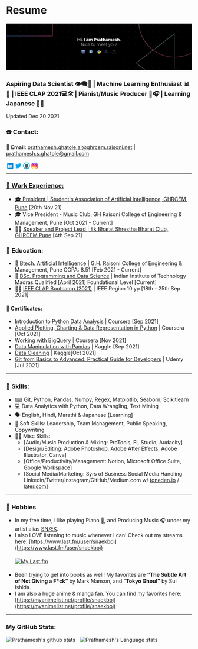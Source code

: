 # Resume

<img src="https://github.com/Prathamesh-Ghatole/Prathamesh-Ghatole.github.io/blob/main/src/Banner.png">

### Aspiring Data Scientist 👁‍🗨💾 | Machine Learning Enthusiast 📊🧠 | IEEE CLAP 2021💻🛠 | Pianist/Music Producer 🎹🎧 | Learning Japanese 🎴🗾

Updated Dec 20 2021

### ☎️ Contact:
📧 **Email**: prathamesh.ghatole.ai@ghrcem.raisoni.net | prathamesh.s.ghatole@gmail.com

<a href="https://www.linkedin.com/in/prathamesh-ghatole/" target="_blank"><img align="left" alt="Prathamesh-Ghatole.github.io" width="22px" src="https://github.com/Prathamesh-Ghatole/Prathamesh-Ghatole.github.io/blob/main/src/social_icons/icons8-linkedin.svg" /></a>
<a href="https://twitter.com/PrathameshG69" target="_blank"><img align="left" alt="Prathamesh Ghatole Twitter" width="22px" src="https://github.com/Prathamesh-Ghatole/Prathamesh-Ghatole.github.io/blob/main/src/social_icons/icons8-twitter.svg" />
<a href="https://github.com/Prathamesh-Ghatole/" target="_blank"><img align="left" alt="Prathamesh Ghatole | GitHub" width="22px" src="https://github.com/Prathamesh-Ghatole/Prathamesh-Ghatole.github.io/blob/main/src/social_icons/icons8-github.svg" />
<a href="https://instagram.com/snaek.mp3" target="_blank"><img align="left" alt="Prathamesh Ghatole | Instagram" width="22px" src="https://github.com/Prathamesh-Ghatole/Prathamesh-Ghatole.github.io/blob/main/src/social_icons/icons8-instagram.svg" />
<br />

---

### 🔬 Work Experience:

- 🎓 President | [Student's Association of Artificial Intelligence, GHRCEM, Pune](https://www.linkedin.com/company/saai-ghrcem)
[20th Nov 21]
- 🎓 Vice President - Music Club, GH Raisoni College of Engineering & Management, Pune
[Oct 2021 - Current]
- 👨‍💼 [Speaker and Project Lead | Ek Bharat Shrestha Bharat Club, GHRCEM Pune](https://ekbharat.gov.in/images/InstituteActivities/Documents/205720210909102002/News%20Report%20on%20Culinary%20Festivals%20of%20Maharashtra%20with%20Opportunity%20to%20Learn%20in%20Culinary%20Practices%20of%20Odisha.pdf) 
[4th Sep 21]

### 🏫 Education:

- 📕 [Btech. Artificial Intelligence](https://ghrcem.raisoni.net/artificial-intelligence) | G.H. Raisoni College of Engineering & Management, Pune
CGPA: 8.51 [Feb 2021 - Current]
- 📘 [BSc. Programming and Data Science](http://onlinedegree.iitm.ac.in/) | Indian Institute of Technology Madras
Qualified [April 2021]
Foundational Level [Current]
- 🧑‍🎓 [IEEE CLAP Bootcamp (2021)](https://yp.ieeer10.org/clap/) | IEEE Region 10 yp
[18th - 25th Sep 2021]

#### 📜 Certificates:

- [Introduction to Python Data Analysis](http://coursera.org/verify/C7UQEBMK26DK) | Coursera [Sep 2021]
- [Applied Plotting, Charting & Data Representation in Python](http://coursera.org/verify/XCW3F8W864ZK) | Coursera [Oct 2021]
- [Working with BigQuery](http://coursera.com/verify/HXK4YXHGXJTT) | Coursera [Nov 2021]
- [Data Manipulation with Pandas](https://www.kaggle.com/learn/certification/prathameshghatole/pandas) | Kaggle [Sep 2021]
- [Data Cleaning](https://www.kaggle.com/learn/certification/prathameshghatole/data-cleaning) | Kaggle[Oct 2021]
- [Git from Basics to Advanced: Practical Guide for Developers](http://ude.my/UC-2058f8c0-2019-4ebf-b5f9-93a7862f8925) | Udemy [Jul 2021]

---

### 🎯 Skills:

- ⌨ Git, Python, Pandas, Numpy, Regex, Matplotlib, Seaborn, Scikitlearn
- 💻 Data Analytics with Python, Data Wrangling, Text Mining
- 🗣 English, Hindi, Marathi & Japanese [Learning]
- 🤝 Soft Skills: 
Leadership, Team Management, Public Speaking, Copywriting
- 🧑‍💼 Misc Skills:
  - [Audio/Music Production & Mixing: ProTools, FL Studio, Audacity]
  - [Design/Editing: Adobe Photoshop, Adobe After Effects, Adobe Illustrator, Canva]
  - [Office/Productivity/Management: Notion, Microsoft Office Suite, Google Workspace]
  - [Social Media/Marketing: 3yrs of Business Social Media Handling Linkedin/Twitter/Instagram/GitHub/Medium.com w/ [toneden.io](http://toneden.io) / [later.com](http://later.com)]

---

### 🎹 Hobbies

- In my free time, I like playing Piano 🎹, and Producing Music 🎧 under my artist alias [SNÆK](https://snaek.biglink.to/SNAEK).
- I also LOVE listening to music whenever I can! Check out my streams here: [https://www.last.fm/user/snaekboi](https://www.last.fm/user/snaekboi)
  ####
  [![My Last.fm](https://lastfm-recently-played.vercel.app/api?user=snaekboi)](https://www.last.fm/user/snaekboi) 
  ####
- Been trying to get into books as well!
My favorites are **“The Subtle Art of Not Giving a F*ck”** by Mark Manson, and “**Tokyo Ghoul”** by Sui Ishida.
- I am also a huge anime & manga fan. You can find my favorites here: [https://myanimelist.net/profile/snaekboi](https://myanimelist.net/profile/snaekboi)
---

### My GitHub Stats:
![Prathamesh's github stats](https://github-readme-stats.vercel.app/api?username=Prathamesh-Ghatole&show_icons=true&hide_border=true)&nbsp;&nbsp;
![Prathamesh's Language stats](https://github-readme-stats-eight-theta.vercel.app/api/top-langs/?username=Prathamesh-Ghatole&layout=compact&langs_count=8&hide_border=true)
